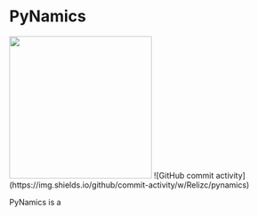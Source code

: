 # PyNamics

<img src="https://github.com/Relizc/pynamics/assets/63401790/aa14d663-7c45-4dd6-8366-ffd8e650651c" width=256/>
![GitHub commit activity](https://img.shields.io/github/commit-activity/w/Relizc/pynamics)



PyNamics is a 

